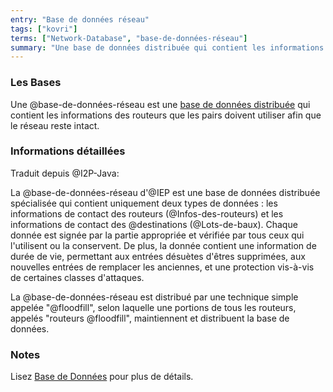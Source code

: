 ```yaml
---
entry: "Base de données réseau"
tags: ["kovri"]
terms: ["Network-Database", "base-de-données-réseau"]
summary: "Une base de données distribuée qui contient les informations de routeurs nécessaire pour que le réseau reste intact"
---
```


### Les Bases

Une @base-de-données-réseau est une [base de données distribuée](https://fr.wikipedia.org/wiki/Base_de_donn%C3%A9es_distribu%C3%A9e) qui contient les informations des routeurs que les pairs doivent utiliser afin que le réseau reste intact.

### Informations détaillées

Traduit depuis @I2P-Java:

>
La @base-de-données-réseau d'@IEP est une base de données distribuée spécialisée qui contient uniquement deux types de données : les informations de contact des routeurs (@Infos-des-routeurs) et les informations de contact des @destinations (@Lots-de-baux). Chaque donnée est signée par la partie appropriée et vérifiée par tous ceux qui l'utilisent ou la conservent. De plus, la donnée contient une information de durée de vie, permettant aux entrées désuètes d'êtres supprimées, aux nouvelles entrées de remplacer les anciennes, et une protection vis-à-vis de certaines classes d'attaques.

>
La @base-de-données-réseau est distribué par une technique simple appelée "@floodfill", selon laquelle une portions de tous les routeurs, appelés "routeurs @floodfill", maintiennent et distribuent la base de données.

### Notes

Lisez [Base de Données](https://geti2p.net/fr/docs/how/network-database) pour plus de détails.
